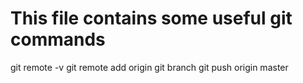 # This file contains some useful git commands
git remote -v
git remote add origin 
git branch
git push origin master
